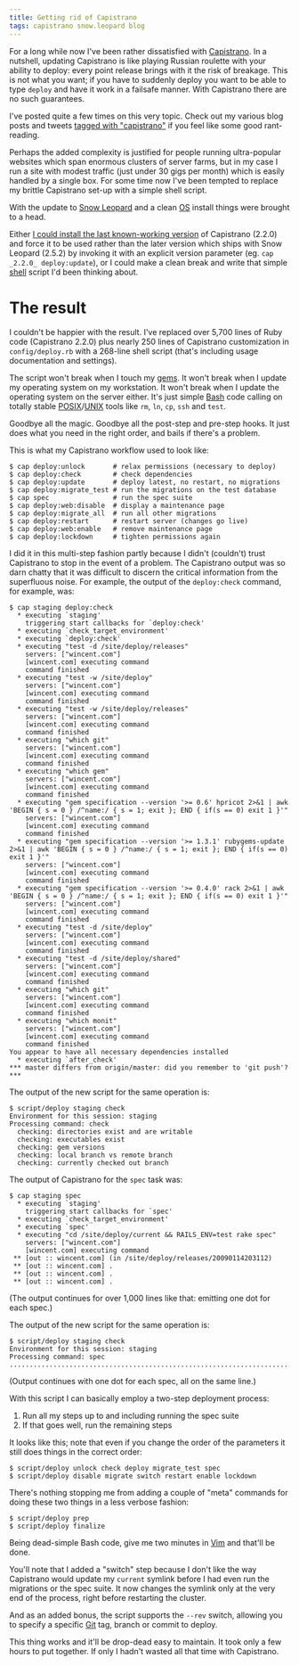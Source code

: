 ```yaml
---
title: Getting rid of Capistrano
tags: capistrano snow.leopard blog
---
```


For a long while now I've been rather dissatisfied with [Capistrano](/wiki/Capistrano). In a nutshell, updating Capistrano is like playing Russian roulette with your ability to deploy: every point release brings with it the risk of breakage. This is not what you want; if you have to suddenly deploy you want to be able to type `deploy` and have it work in a failsafe manner. With Capistrano there are no such guarantees.

I've posted quite a few times on this very topic. Check out my various blog posts and tweets [tagged with "capistrano"](/tags/capistrano) if you feel like some good rant-reading.

Perhaps the added complexity is justified for people running ultra-popular websites which span enormous clusters of server farms, but in my case I run a site with modest traffic (just under 30 gigs per month) which is easily handled by a single box. For some time now I've been tempted to replace my brittle Capistrano set-up with a simple shell script.

With the update to [Snow Leopard](/wiki/Snow_Leopard) and a clean [OS](/wiki/OS) install things were brought to a head.

Either [I could install the last known-working version](/wiki/Installing_Capistrano_2.2.0_on_Mac_OS_X_10.6_Snow_Leopard) of Capistrano (2.2.0) and force it to be used rather than the later version which ships with Snow Leopard (2.5.2) by invoking it with an explicit version parameter (eg. `cap _2.2.0_ deploy:update`), or I could make a clean break and write that simple [shell](/wiki/shell) script I'd been thinking about.

# The result

I couldn't be happier with the result. I've replaced over 5,700 lines of Ruby code (Capistrano 2.2.0) plus nearly 250 lines of Capistrano customization in `config/deploy.rb` with a 268-line shell script (that's including usage documentation and settings).

The script won't break when I touch my [gems](/wiki/gems). It won't break when I update my operating system on my workstation. It won't break when I update the operating system on the server either. It's just simple [Bash](/wiki/Bash) code calling on totally stable [POSIX](/wiki/POSIX)/[UNIX](/wiki/UNIX) tools like `rm`, `ln`, `cp`, `ssh` and `test`.

Goodbye all the magic. Goodbye all the post-step and pre-step hooks. It just does what you need in the right order, and bails if there's a problem.

This is what my Capistrano workflow used to look like:

```shell
$ cap deploy:unlock       # relax permissions (necessary to deploy)
$ cap deploy:check        # check dependencies
$ cap deploy:update       # deploy latest, no restart, no migrations
$ cap deploy:migrate_test # run the migrations on the test database
$ cap spec                # run the spec suite
$ cap deploy:web:disable  # display a maintenance page
$ cap deploy:migrate_all  # run all other migrations
$ cap deploy:restart      # restart server (changes go live)
$ cap deploy:web:enable   # remove maintenance page
$ cap deploy:lockdown     # tighten permissions again
```

I did it in this multi-step fashion partly because I didn't (couldn't) trust Capistrano to stop in the event of a problem. The Capistrano output was so darn chatty that it was difficult to discern the critical information from the superfluous noise. For example, the output of the `deploy:check` command, for example, was:

```shell
$ cap staging deploy:check
  * executing `staging'
    triggering start callbacks for `deploy:check'
  * executing `check_target_environment'
  * executing `deploy:check'
  * executing "test -d /site/deploy/releases"
    servers: ["wincent.com"]
    [wincent.com] executing command
    command finished
  * executing "test -w /site/deploy"
    servers: ["wincent.com"]
    [wincent.com] executing command
    command finished
  * executing "test -w /site/deploy/releases"
    servers: ["wincent.com"]
    [wincent.com] executing command
    command finished
  * executing "which git"
    servers: ["wincent.com"]
    [wincent.com] executing command
    command finished
  * executing "which gem"
    servers: ["wincent.com"]
    [wincent.com] executing command
    command finished
  * executing "gem specification --version '>= 0.6' hpricot 2>&1 | awk 'BEGIN { s = 0 } /^name:/ { s = 1; exit }; END { if(s == 0) exit 1 }'"
    servers: ["wincent.com"]
    [wincent.com] executing command
    command finished
  * executing "gem specification --version '>= 1.3.1' rubygems-update 2>&1 | awk 'BEGIN { s = 0 } /^name:/ { s = 1; exit }; END { if(s == 0) exit 1 }'"
    servers: ["wincent.com"]
    [wincent.com] executing command
    command finished
  * executing "gem specification --version '>= 0.4.0' rack 2>&1 | awk 'BEGIN { s = 0 } /^name:/ { s = 1; exit }; END { if(s == 0) exit 1 }'"
    servers: ["wincent.com"]
    [wincent.com] executing command
    command finished
  * executing "test -d /site/deploy"
    servers: ["wincent.com"]
    [wincent.com] executing command
    command finished
  * executing "test -d /site/deploy/shared"
    servers: ["wincent.com"]
    [wincent.com] executing command
    command finished
  * executing "which git"
    servers: ["wincent.com"]
    [wincent.com] executing command
    command finished
  * executing "which monit"
    servers: ["wincent.com"]
    [wincent.com] executing command
    command finished
You appear to have all necessary dependencies installed
  * executing `after_check'
*** master differs from origin/master: did you remember to 'git push'? ***
```

The output of the new script for the same operation is:

```shell
$ script/deploy staging check
Environment for this session: staging
Processing command: check
  checking: directories exist and are writable
  checking: executables exist
  checking: gem versions
  checking: local branch vs remote branch
  checking: currently checked out branch
```

The output of Capistrano for the `spec` task was:

```shell
$ cap staging spec
  * executing `staging'
    triggering start callbacks for `spec'
  * executing `check_target_environment'
  * executing `spec'
  * executing "cd /site/deploy/current && RAILS_ENV=test rake spec"
    servers: ["wincent.com"]
    [wincent.com] executing command
 ** [out :: wincent.com] (in /site/deploy/releases/20090114203112)
 ** [out :: wincent.com] .
 ** [out :: wincent.com] .
 ** [out :: wincent.com] .
```

(The output continues for over 1,000 lines like that: emitting one dot for each spec.)

The output of the new script for the same operation is:

```shell
$ script/deploy staging check
Environment for this session: staging
Processing command: spec
.........................................................................................................
```

(Output continues with one dot for each spec, all on the same line.)

With this script I can basically employ a two-step deployment process:

1.  Run all my steps up to and including running the spec suite
2.  If that goes well, run the remaining steps

It looks like this; note that even if you change the order of the parameters it still does things in the correct order:

```shell
$ script/deploy unlock check deploy migrate_test spec
$ script/deploy disable migrate switch restart enable lockdown
```

There's nothing stopping me from adding a couple of "meta" commands for doing these two things in a less verbose fashion:

```shell
$ script/deploy prep
$ script/deploy finalize
```

Being dead-simple Bash code, give me two minutes in [Vim](/wiki/Vim) and that'll be done.

You'll note that I added a "switch" step because I don't like the way Capistrano would update my `current` symlink before I had even run the migrations or the spec suite. It now changes the symlink only at the very end of the process, right before restarting the cluster.

And as an added bonus, the script supports the `--rev` switch, allowing you to specify a specific [Git](/wiki/Git) tag, branch or commit to deploy.

This thing works and it'll be drop-dead easy to maintain. It took only a few hours to put together. If only I hadn't wasted all that time with Capistrano.
